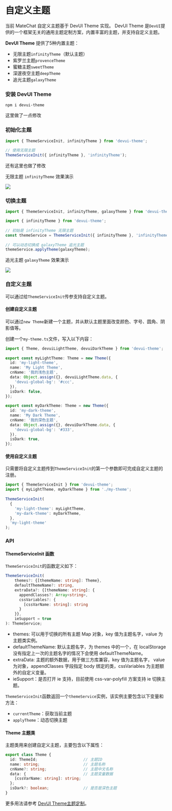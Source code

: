 # 自定义主题

当前 MateChat 自定义主题基于 DevUI Theme 实现。 
DevUI Theme 是`DevUI`提供的一个框架无关的通用主题定制方案，内置丰富的主题，并支持自定义主题。
 
**DevUI Theme** 提供了5种内置主题：
 
- 无限主题`infinityTheme`（默认主题）
- 紫罗兰主题`provenceTheme`
- 蜜糖主题`sweetTheme`
- 深邃夜空主题`deepTheme`
- 追光主题`galaxyTheme`

### 安装 DevUI Theme
 
```shell
npm i devui-theme
```
这里做了一点修改
 
### 初始化主题
 
```ts
import { ThemeServiceInit, infinityTheme } from 'devui-theme';
 
// 使用无限主题
ThemeServiceInit({ infinityTheme }, 'infinityTheme');
```

还有这里也做了修改

无限主题 `infinityTheme` 效果演示

<img src="/png/theme/matechat-theme-default.png" />

### 切换主题
 
```ts
import { ThemeServiceInit, infinityTheme, galaxyTheme } from 'devui-theme';

import { infinityTheme } from 'devui-theme';
 
// 初始是 infinityTheme 无限主题
const themeService = ThemeServiceInit({ infinityTheme }, 'infinityTheme');
 
// 可以动态切换成 galaxyTheme 追光主题
themeService.applyTheme(galaxyTheme);
```

追光主题 `galaxyTheme` 效果演示

<img src="/png/theme/matechat-theme-dark.png" />

### 自定义主题
 
可以通过给`ThemeServiceInit`传参支持自定义主题。
 
#### 创建自定义主题
 
可以通过`new Theme`新建一个主题，并从默认主题里面改变颜色、字号、圆角、阴影值等。
 
创建一个`my-theme.ts`文件，写入以下内容：
 
```ts
import { Theme, devuiLightTheme, devuiDarkTheme } from 'devui-theme';
 
export const myLightTheme: Theme = new Theme({
  id: 'my-light-theme',
  name: 'My Light Theme',
  cnName: '我的浅色主题',
  data: Object.assign({}, devuiLightTheme.data, {
    'devui-global-bg': '#ccc',
  }),
  isDark: false,
});
 
export const myDarkTheme: Theme = new Theme({
  id: 'my-dark-theme',
  name: 'My Dark Theme',
  cnName: '我的深色主题',
  data: Object.assign({}, devuiDarkTheme.data, {
    'devui-global-bg': '#333',
  }),
  isDark: true,
});
```
 
#### 使用自定义主题
 
只需要将自定义主题传到`ThemeServiceInit`的第一个参数即可完成自定义主题的注册。
 
```ts
import { ThemeServiceInit } from 'devui-theme';
import { myLightTheme, myDarkTheme } from './my-theme';
 
ThemeServiceInit(
  {
    'my-light-theme': myLightTheme,
    'my-dark-theme': myDarkTheme,
  },
  'my-light-theme'
);
```
 
### API
 
#### ThemeServiceInit 函数
 
`ThemeServiceInit`的函数定义如下：
 
```ts
ThemeServiceInit(
    themes?: {[themeName: string]: Theme},
    defaultThemeName?: string,
    extraData?: {[themeName: string]: {
      appendClasses?: Array<string>,
      cssVariables?: {
        [cssVarName: string]: string
      }
    }},
    ieSupport = true
): ThemeService;
```
 
- themes: 可以用于切换的所有主题 Map 对象，key 值为主题名字，value 为主题类实例。
- defaultThemeName: 默认主题名字，为 themes 中的一个，在 localStorage 没有指定上一次的主题名字的情况下会使用 defaultThemeName。
- extraData: 主题的额外数据，用于做三方库兼容，key 值为主题名字， value 为对象，appendClasses 字段指定 body 绑定的类，cssVariables 为主题额外的自定义变量。
- ieSupport：是否打开 ie 支持，目前使用 css-var-polyfill 方案支持 ie 切换主题。
 
`ThemeServiceInit`函数返回一个`themeService`实例，该实例主要包含以下变量和方法：
 
- `currentTheme`：获取当前主题
- `applyTheme`：动态切换主题
 
#### Theme 主题类
 
主题类用来创建自定义主题，主要包含以下属性：
 
```ts
export class Theme {
  id: ThemeId;                    // 主题ID
  name: string;                   // 主题名称
  cnName?: string;                // 主题中文名称
  data: {                         // 主题变量数据
    [cssVarName: string]: string;
  };
  isDark?: boolean;               // 是否是深色主题
}
```


更多用法请参考 [DevUI Theme主题定制](https://vue-devui.github.io/theme-guide/)。